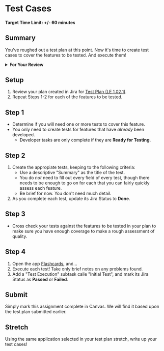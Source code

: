 # Test Cases

#### Target Time Limit: +/- 60 minutes

## Summary

You've roughed out a test plan at this point. Now it's time to create test cases
to cover the features to be tested. And execute them!

<details> <summary> <strong> For Your Review </strong> </summary>

If you're feeling uncertain on where to start in this project, look over the
following:

- Skills Practice:
  - [Complete a Test Plan](./sp1.02.1.md)
  - [Write a Test](./sp1.02.2.md)
  - [Report a Bug](./sp1.02.3.md)

</details>

## Setup

1. Review your plan created in Jira for [Test Plan (LE 1.02.1)](./le1.02.1.md).
1. Repeat Steps 1-2 for each of the features to be tested.

## Step 1

- Determine if you will need one or more tests to cover this feature.
- You only need to create tests for features that have _already_ been developed.
  - Developer tasks are only complete if they are **Ready for Testing**.

## Step 2

1. Create the appropiate tests, keeping to the following criteria:
   - Use a descriptive "Summary" as the title of the test.
   - You do _not_ need to fill out every field of every test, though there needs
     to be enough to go on for each that you can fairly quickly assess each
     feature.
   - Be brief for now. You don't need much detail.
2. As you complete each test, update its Jira Status to **Done**.

## Step 3

- Cross check your tests against the features to be tested in your plan to make
  sure you have enough coverage to make a rough assessment of quality.

## Step 4

1. Open the app [Flashcards](https://devmountain.github.io/qa_flashcards/),
   and...
1. Execute each test! Take only brief notes on any problems found.
1. Add a "Test Execution" subtask calle "Initial Test", and mark its Jira Status
   as **Passed** or **Failed**.

## Submit

Simply mark this assignment complete in Canvas. We will find it based upon the
test plan submitted earlier.

## Stretch

Using the same application selected in your test plan stretch, write up your
test cases!
